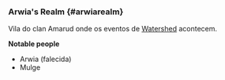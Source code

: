 ### Arwia's Realm {#arwiarealm}

Vila do clan Amarud onde os eventos de [Watershed](#watershed) acontecem.

**Notable people**

- Arwia (falecida)
- Mulge 